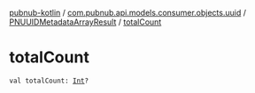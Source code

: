 [pubnub-kotlin](../../index.md) / [com.pubnub.api.models.consumer.objects.uuid](../index.md) / [PNUUIDMetadataArrayResult](index.md) / [totalCount](./total-count.md)

# totalCount

`val totalCount: `[`Int`](https://kotlinlang.org/api/latest/jvm/stdlib/kotlin/-int/index.html)`?`
